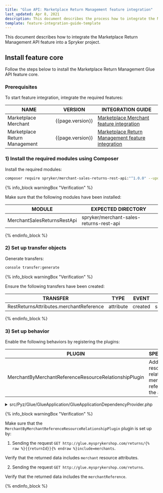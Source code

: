 ```yaml
---
title: "Glue API: Marketplace Return Management feature integration"
last_updated: Apr 8, 2021
description: This document describes the process how to integrate the Marketplace Return Management API feature into a Spryker project.
template: feature-integration-guide-template
---
```


This document describes how to integrate the Marketplace Return Management API feature into a Spryker project.

## Install feature core

Follow the steps below to install the Marketplace Return Management Glue API feature core.

### Prerequisites
<!-- List the features a project must have before they can integrate the current feature. -->

To start feature integration, integrate the required features:
<!--See feature mapping at [Features](https://release.spryker.com/features). -->

| NAME | VERSION | INTEGRATION GUIDE |
| --------- | ------ | --------|
| Marketplace Merchant | {{page.version}}  | [Marketplace Merchant feature integration](/docs/marketplace/dev/feature-integration-guides/{{page.version}}/marketplace-merchant-feature-integration.html) |
| Marketplace Return Management | {{page.version}} | [Marketplace Return Management feature integration](/docs/marketplace/dev/feature-integration-guides/{{page.version}}/marketplace-return-management-feature-integration.html) |

### 1) Install the required modules using Сomposer
<!--Provide one or more console commands with the exact latest version numbers of all required modules. If the Composer command contains the modules that are not related to the current feature, move them to the [prerequisites](#prerequisites).-->

Install the required modules:

```bash
composer require spryker/merchant-sales-returns-rest-api:"^1.0.0" --update-with-dependencies
```

{% info_block warningBox "Verification" %}
<!--Describe how a developer can check they have completed the step correctly.-->

Make sure that the following modules have been installed:

| MODULE  | EXPECTED DIRECTORY <!--for public Demo Shops--> |
| -------- | ------------------- |
|MerchantSalesReturnsRestApi | spryker/merchant-sales-returns-rest-api |

{% endinfo_block %}


### 2) Set up transfer objects
<!--If the feature has database definition changes, merge the steps as described in [Set up database schema and transfer objects](#set-up-database-schema-and-transfer-objects). Provide code snippet with transfer schema changes, describing the changes before each code snippet. Provide the console commands to apply the changes in project and core.-->

Generate transfers:

```bash
console transfer:generate
```

{% info_block warningBox "Verification" %}
<!--Describe how a developer can check they have completed the step correctly.-->

Ensure the following transfers have been created:

| TRANSFER | TYPE | EVENT  | PATH  |
| --------- | ------- | ----- | ------------- |
| RestReturnsAttributes.merchantReference | attribute | created |src/Generated/Shared/Transfer/RestReturnsAttributesTransfer |

{% endinfo_block %}

### 3) Set up behavior
<!--This is a comment, it will not be included -->
Enable the following behaviors by registering the plugins:

| PLUGIN  | SPECIFICATION | PREREQUISITES | NAMESPACE |
| ------------ | ----------- | ----- | ------------ |
| MerchantByMerchantReferenceResourceRelationshipPlugin | Adds `merchants` resources as relationship by merchant references in the attributes |  |  Spryker\Glue\MerchantsRestApi\Plugin\GlueApplication     |

<details>
<summary markdown='span'>src/Pyz/Glue/GlueApplication/GlueApplicationDependencyProvider.php</summary>

```php
<?php

namespace Pyz\Glue\GlueApplication;

use Spryker\Glue\MerchantsRestApi\Plugin\GlueApplication\MerchantByMerchantReferenceResourceRelationshipPlugin;
use Spryker\Glue\GlueApplicationExtension\Dependency\Plugin\ResourceRelationshipCollectionInterface;

class GlueApplicationDependencyProvider extends SprykerGlueApplicationDependencyProvider
{
  protected function getResourceRelationshipPlugins(
          ResourceRelationshipCollectionInterface $resourceRelationshipCollection
      ): ResourceRelationshipCollectionInterface {
          $resourceRelationshipCollection->addRelationship(
                SalesReturnsRestApiConfig::RESOURCE_RETURNS,
                new MerchantByMerchantReferenceResourceRelationshipPlugin()
            );

            return $resourceRelationshipCollection;
      }

}
```

</details>

{% info_block warningBox "Verification" %}
<!--Describe how a developer can check they have completed the step correctly.-->

Make sure that the `MerchantByMerchantReferenceResourceRelationshipPlugin`
plugin is set up by:
1. Sending the request `GET http://glue.mysprykershop.com/returns/{% raw %}{{returnId}}{% endraw %}include=merchants`.

Verify that the returned data includes `merchant` resource attributes.

2. Sending the request `GET http://glue.mysprykershop.com/returns`.

Verify that the returned data includes the `merchantReference`.

{% endinfo_block %}
